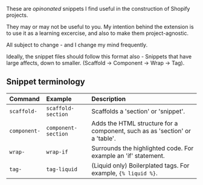 These are *opinonated* snippets I find useful in the construction of Shopify projects.

They may or may not be useful to you. My intention behind the extension is to use it as
a learning excercise, and also to make them project-agnostic.

All subject to change - and I change my mind frequently.

Ideally, the snippet files should follow this format also - Snippets that have large affects, down to smaller.
(Scaffold -> Component -> Wrap -> Tag).

## Snippet terminology

| Command | Example | Description
| :------------- | :------------- | :------------- |
| `scaffold-` | `scaffold-section` | Scaffolds a 'section' or 'snippet'.
| `component-` | `component-section` | Adds the HTML structure for a component, such as as 'section' or a 'table'.
| `wrap-` | `wrap-if` | Surrounds the highlighted code. For example an 'if' statement.
| `tag-` | `tag-liquid` | (Liquid only) Boilerplated tags. For example, `{% liquid %}`.
